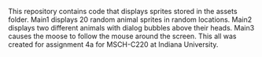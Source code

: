 This repository contains code that displays sprites stored in the assets folder. Main1 displays 20 random animal sprites in random locations. Main2 displays two different animals with dialog bubbles above their heads. Main3 causes the moose to follow the mouse around the screen. This all was created for assignment 4a for MSCH-C220 at Indiana University.